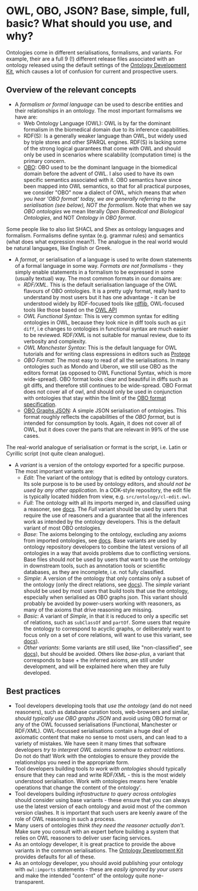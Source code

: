 # OWL, OBO, JSON? Base, simple, full, basic? What should you use, and why?

Ontologies come in different serialisations, formalisms, and variants. For example, their are a full 9 (!) different release files associated with an ontology released using the default settings of the [Ontology Development Kit](../reference/glossary.md), which causes a lot of confusion for current and prospective users.

## Overview of the relevant concepts

- A *formalism or formal language* can be used to describe entities and their relationships in an ontology. The most important formalisms we have are:
    - Web Ontology Language (OWL): OWL is by far the dominant formalism in the biomedical domain due to its inference capabilities.
    - RDF(S): Is a generally weaker language than OWL, but widely used by triple stores and other SPARQL engines. RDF(S) is lacking some of the strong logical guarantees that come with OWL and should only be used in scenarios where scalability (computation time) is the primary concern.
    - [OBO](https://owlcollab.github.io/oboformat/doc/obo-syntax.html): OBO used to be the dominant language in the biomedical domain before the advent of OWL. I also used to have its own specific semantics associated with it. OBO semantics have since been mapped into OWL semantics, so that for all practical purposes, we consider "OBO" now a dialect of OWL, which means that _when you hear 'OBO format' today, we are generally referring to the  serialisation (see below), NOT the formalism_. Note that when we say _OBO ontologies_ we mean literally _Open Biomedical and Biological Ontologies_, and NOT _Ontology in OBO format_.

Some people like to also list SHACL and Shex as ontology languages and formalism. Formalisms define syntax (e.g. grammar rules) and semantics (what does what expression mean?). The analogue in the real world would be natural languages, like English or Greek.

- A *format*, or serialisation of a language is used to write down statements of a formal language in some way. _Formats are not formalisms_ - they simply enable statements in a formalism to be expressed in some (usually textual) way. The most common formats in our domains are:
    - *RDF/XML*. This is the default serialisation language of the OWL flavours of OBO ontologies. It is a pretty ugly format, really hard to understand by most users but it has one advantage - it can be understood widely by RDF-focused tools like [rdflib](../reference/glossary.md), OWL-focused tools like those based on the [OWL API](../reference/glossary.md)
    - *OWL Functional Syntax*: This is very common syntax for editing ontologies in OWL, because they look nice in diff tools such as `git diff`, i.e changes to ontologies in functional syntax are much easier to be reviewed. RDF/XML is not suitable for manual review, due to its verbosity and complexity.
    - *OWL Manchester Syntax*: This is the default language for OWL tutorials and for writing class expressions in editors such as [Protege](../reference/glossary.md)
    - *OBO Format*: The most easy to read of all the serialisations. In many ontologies such as Mondo and Uberon, we still use OBO as the editors format (as opposed to OWL Functional Syntax, which is more wide-spread). OBO format looks clear and beautiful in diffs such as git diffs, and therefore still continues to be wide-spread. OBO Format does not cover all of owl, and should only be used in conjunction with ontologies that stay within the limit of the [OBO format specification](https://owlcollab.github.io/oboformat/doc/obo-syntax.html).
    - [OBO Graphs JSON](https://github.com/geneontology/obographs): A simple JSON serialisation of ontologies. This format roughly reflects the capabilities of the *OBO format*, but is intended for consumption by tools. Again, it does not cover all of OWL, but it does cover the parts that are relevant in 99% of the use cases.

The real-world analogue of serialisation or format is the script, i.e. Latin or Cyrillic script (not quite clean analogue).

- A *variant* is a version of the ontology exported for a specific purpose. The most important variants are:
    - *Edit*: The variant of the ontology that is edited by ontology curators. Its sole purpose is to be used by ontology editors, and _should not be used by any other application_. In a ODK-style repository, the edit file is typically located hidden from view, e.g. `src/ontology/cl-edit.owl`.
    - *Full*: The ontology with all its imports merged in, and classified using a reasoner, see [docs](https://github.com/INCATools/ontology-development-kit/blob/master/docs/ReleaseArtefacts.md). The *Full* variant should be used by users that require the use of reasoners and a guarantee that all the inferences work as intended by the ontology developers. This is the default variant of most OBO ontologies.
    - *Base*: The axioms belonging to the ontology, excluding any axioms from imported ontologies, see [docs](https://github.com/INCATools/ontology-development-kit/blob/master/docs/ReleaseArtefacts.md). Base variants are used by ontology repository developers to combine the latest versions of all ontologies in a way that avoids problems due to conflicting versions. Base files should _not_ be used by users that want to use the ontology in downstream tools, such as annotation tools or scientific databases, as they are incomplete, i.e. not fully classified.
    - *Simple*: A version of the ontology that only contains only a subset of the ontology (only the direct relations, see [docs](https://github.com/INCATools/ontology-development-kit/blob/master/docs/ReleaseArtefacts.md)). The *simple* variant should be used by most users that build tools that use the ontology, especially when serialised as OBO graphs json. This variant should probably be avoided by power-users working with reasoners, as many of the axioms that drive reasoning are missing.
    - *Basic*: A variant of *Simple*, in that it is reduced to only a specific set of relations, such as `subClassOf` and `partOf`. Some users that require the ontology to correspond to acyclic graphs, or deliberately want to focus only on a set of core relations, will want to use this variant, see [docs](https://github.com/INCATools/ontology-development-kit/blob/master/docs/ReleaseArtefacts.md)).
    - *Other variants*: Some variants are still used, like "non-classified", see [docs](https://github.com/INCATools/ontology-development-kit/blob/master/docs/ReleaseArtefacts.md)), but should be avoided. Others like *base-plus*, a variant that corresponds to base + the inferred axioms, are still under development, and will be explained here when they are fully developed.

## Best practices

- Tool developers developing tools that _use the ontology_ (and do not need reasoners), such as database curation tools, web-browsers and similar, _should typically use OBO graphs JSON_ and avoid using OBO format or any of the OWL focussed serialisations (Functional, Manchester or RDF/XML). OWL-focussed serialisations contain a huge deal of axiomatic content that make no sense to most users, and can lead to a variety of mistakes. We have seen it many times that software developers _try to interpret OWL axioms somehow to extract relations_. Do not do that! Work with the ontologies to ensure they provide the relationships you need in the appropriate form.
- Tool developers building tools _to work with ontologies_ should typically ensure that they can read and write RDF/XML - this is the most widely understood serialisation. Work with ontologies means here 'enable operations that change the content of the ontology'.
- Tool developers building _infrastructure to query across ontologies_ should consider using base variants - these ensure that you can always use the latest version of each ontology and avoid most of the common version clashes. It is important that such users are keenly aware of the role of OWL reasoning in such a process.
- Many users of ontologies _think they need the reasoner actually don't_. Make sure you consult with an expert before building a system that relies on OWL reasoners to deliver user facing services.
- As an ontology developer, it is great practice to provide the above variants in the common serialisations. The [Ontology Development Kit](../reference/glossary.md) provides defaults for all of these.
- As an ontology developer, you should avoid publishing your ontology with `owl:imports` statements - these are _easily ignored by your users_ and make the intended "content" of the ontology quite none-transparent.
